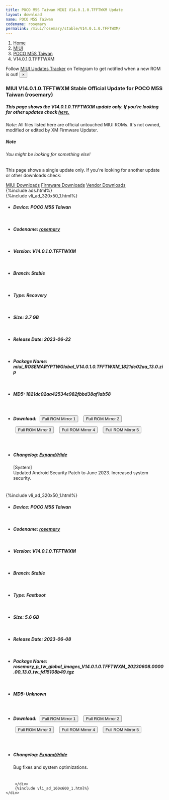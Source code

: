 ```yaml
---
title: POCO M5S Taiwan MIUI V14.0.1.0.TFFTWXM Update
layout: download
name: POCO M5S Taiwan
codename: rosemary
permalink: /miui/rosemary/stable/V14.0.1.0.TFFTWXM/
---
```

<nav aria-label="breadcrumb">
    <ol class="breadcrumb">
        <li class="breadcrumb-item"><a href="/">Home</a></li>
        <li class="breadcrumb-item"><a href="/miui/">MIUI</a></li>
        <li class="breadcrumb-item"><a href="/miui/rosemary/">POCO M5S Taiwan</a></li>
        <li class="breadcrumb-item active" aria-current="page">V14.0.1.0.TFFTWXM</li>
    </ol>
</nav>
<div class="alert alert-primary alert-dismissible fade show" role="alert">
    Follow <a href="https://t.me/MIUIUpdatesTracker" class="alert-link">MIUI Updates Tracker</a> on Telegram to get
    notified when a new ROM is out!
    <button type="button" class="close" data-dismiss="alert" aria-label="Close">
        <span aria-hidden="true">&times;</span>
    </button>
</div>
<div class="col-12 mx-auto">
    <h3 class="title bg-light p-2 rounded">MIUI V14.0.1.0.TFFTWXM Stable Official Update for POCO M5S Taiwan (rosemary)</h3>
    <h5>This page shows the V14.0.1.0.TFFTWXM update only. If you're looking for other updates check
        <a href="/miui/rosemary/">here.</a></h5>
    <p><i>Note: </i>All files listed here are official untouched MIUI ROMs.
        It's not owned, modified or edited by XM Firmware Updater.</p>
    <div class="card">
        <div class="card-body">
            <h5 class="card-title">Note</h5>
            <h6 class="card-subtitle mb-2 text-muted">You might be looking for something else!</h6>
            <p class="card-text">This page shows a single update only.
                If you're looking for another update or other downloads check:</p>
            <a href="/miui/" class="card-link">MIUI Downloads</a>
            <a href="/firmware/" class="card-link">Firmware Downloads</a>
            <a href="/vendor/" class="card-link">Vendor Downloads</a>
        </div>
    </div>
    {%include ads.html%}
    <div class="row justify-content-center">
        <div class="col-10" id="downloads">
                    <div class="card card-body">
            {%include vli_ad_320x50_1.html%}
            <ul class="list-unstyled">
                <li style="padding-bottom: 10px;">
                    <h5><b>Device: </b>POCO M5S Taiwan</h5>
                </li>
                <li style="padding-bottom: 10px;">
                    <h5><b>Codename: </b> <a href="/miui/rosemary/" target="_blank">rosemary</a> </h5>
                </li>
                <li style="padding-bottom: 10px;">
                    <h5><b>Version: </b>V14.0.1.0.TFFTWXM</h5>
                </li>
                <li style="padding-bottom: 10px;">
                    <h5><b>Branch: </b>Stable</h5>
                </li>
                <li style="padding-bottom: 10px;">
                    <h5><b>Type: </b>Recovery</h5>
                </li>
                <li style="padding-bottom: 10px;">
                    <h5><b>Size: </b>3.7 GB</h5>
                </li>
                <li style="padding-bottom: 10px;">
                    <h5><b>Release Date: </b>2023-06-22</h5>
                </li>
                <li style="padding-bottom: 10px;">
                    <h5><b>Package Name: </b><span id="filename" class="text-dark">miui_ROSEMARYPTWGlobal_V14.0.1.0.TFFTWXM_1821dc02aa_13.0.zip</span></h5>
                </li>
                <li style="padding-bottom: 10px;">
                    <h5><b>MD5: </b><span id="md5" class="text-muted">1821dc02aa42534e982fbbd38af1ab58</span></h5>
                </li>
                <li style="padding-bottom: 10px;">
                    <h5><b>Download: </b> <button type="button" id="download" class="btn btn-primary" style="margin: 7px;" onclick="window.open('https://cdnorg.d.miui.com/V14.0.1.0.TFFTWXM/miui_ROSEMARYPTWGlobal_V14.0.1.0.TFFTWXM_1821dc02aa_13.0.zip', '_blank');"><i class="fa fa-download"></i> Full ROM Mirror 1</button> <button type="button" id="download" class="btn btn-primary" style="margin: 7px;" onclick="window.open('https://bkt-sgp-miui-ota-update-alisgp.oss-ap-southeast-1.aliyuncs.com/V14.0.1.0.TFFTWXM/miui_ROSEMARYPTWGlobal_V14.0.1.0.TFFTWXM_1821dc02aa_13.0.zip', '_blank');"><i class="fa fa-download"></i> Full ROM Mirror 2</button> <button type="button" id="download" class="btn btn-primary" style="margin: 7px;" onclick="window.open('https://bn.d.miui.com/V14.0.1.0.TFFTWXM/miui_ROSEMARYPTWGlobal_V14.0.1.0.TFFTWXM_1821dc02aa_13.0.zip', '_blank');"><i class="fa fa-download"></i> Full ROM Mirror 3</button> <button type="button" id="download" class="btn btn-primary" style="margin: 7px;" onclick="window.open('https://bigota.d.miui.com/V14.0.1.0.TFFTWXM/miui_ROSEMARYPTWGlobal_V14.0.1.0.TFFTWXM_1821dc02aa_13.0.zip', '_blank');"><i class="fa fa-download"></i> Full ROM Mirror 4</button> <button type="button" id="download" class="btn btn-primary" style="margin: 7px;" onclick="window.open('https://hugeota.d.miui.com/V14.0.1.0.TFFTWXM/miui_ROSEMARYPTWGlobal_V14.0.1.0.TFFTWXM_1821dc02aa_13.0.zip', '_blank');"><i class="fa fa-download"></i> Full ROM Mirror 5</button></h5>
                </li>
                <li style="padding-bottom: 10px;">
                    <h5><b>Changelog: </b><a href="#rosemary_1_changelog" data-toggle="collapse" role="button"
                            aria-expanded="false" aria-controls="rosemary_1_changelog"> <i class="fa fa-arrow-down"
                                aria-hidden="true"></i> Expand/Hide</a></h5>
                    <div class="collapse" id="rosemary_1_changelog">
                        <p id="changelog_text">[System]<br>Updated Android Security Patch to June 2023. Increased system security.</p>
                    </div>
                </li>
            </ul>
        </div>
        <div class="card card-body">
            {%include vli_ad_320x50_1.html%}
            <ul class="list-unstyled">
                <li style="padding-bottom: 10px;">
                    <h5><b>Device: </b>POCO M5S Taiwan</h5>
                </li>
                <li style="padding-bottom: 10px;">
                    <h5><b>Codename: </b> <a href="/miui/rosemary/" target="_blank">rosemary</a> </h5>
                </li>
                <li style="padding-bottom: 10px;">
                    <h5><b>Version: </b>V14.0.1.0.TFFTWXM</h5>
                </li>
                <li style="padding-bottom: 10px;">
                    <h5><b>Branch: </b>Stable</h5>
                </li>
                <li style="padding-bottom: 10px;">
                    <h5><b>Type: </b>Fastboot</h5>
                </li>
                <li style="padding-bottom: 10px;">
                    <h5><b>Size: </b>5.6 GB</h5>
                </li>
                <li style="padding-bottom: 10px;">
                    <h5><b>Release Date: </b>2023-06-08</h5>
                </li>
                <li style="padding-bottom: 10px;">
                    <h5><b>Package Name: </b><span id="filename" class="text-dark">rosemary_p_tw_global_images_V14.0.1.0.TFFTWXM_20230608.0000.00_13.0_tw_fd15108b49.tgz</span></h5>
                </li>
                <li style="padding-bottom: 10px;">
                    <h5><b>MD5: </b><span id="md5" class="text-muted">Unknown</span></h5>
                </li>
                <li style="padding-bottom: 10px;">
                    <h5><b>Download: </b> <button type="button" id="download" class="btn btn-primary" style="margin: 7px;" onclick="window.open('https://cdnorg.d.miui.com/V14.0.1.0.TFFTWXM/rosemary_p_tw_global_images_V14.0.1.0.TFFTWXM_20230608.0000.00_13.0_tw_fd15108b49.tgz', '_blank');"><i class="fa fa-download"></i> Full ROM Mirror 1</button> <button type="button" id="download" class="btn btn-primary" style="margin: 7px;" onclick="window.open('https://bkt-sgp-miui-ota-update-alisgp.oss-ap-southeast-1.aliyuncs.com/V14.0.1.0.TFFTWXM/rosemary_p_tw_global_images_V14.0.1.0.TFFTWXM_20230608.0000.00_13.0_tw_fd15108b49.tgz', '_blank');"><i class="fa fa-download"></i> Full ROM Mirror 2</button> <button type="button" id="download" class="btn btn-primary" style="margin: 7px;" onclick="window.open('https://bn.d.miui.com/V14.0.1.0.TFFTWXM/rosemary_p_tw_global_images_V14.0.1.0.TFFTWXM_20230608.0000.00_13.0_tw_fd15108b49.tgz', '_blank');"><i class="fa fa-download"></i> Full ROM Mirror 3</button> <button type="button" id="download" class="btn btn-primary" style="margin: 7px;" onclick="window.open('https://bigota.d.miui.com/V14.0.1.0.TFFTWXM/rosemary_p_tw_global_images_V14.0.1.0.TFFTWXM_20230608.0000.00_13.0_tw_fd15108b49.tgz', '_blank');"><i class="fa fa-download"></i> Full ROM Mirror 4</button> <button type="button" id="download" class="btn btn-primary" style="margin: 7px;" onclick="window.open('https://hugeota.d.miui.com/V14.0.1.0.TFFTWXM/rosemary_p_tw_global_images_V14.0.1.0.TFFTWXM_20230608.0000.00_13.0_tw_fd15108b49.tgz', '_blank');"><i class="fa fa-download"></i> Full ROM Mirror 5</button></h5>
                </li>
                <li style="padding-bottom: 10px;">
                    <h5><b>Changelog: </b><a href="#rosemary_2_changelog" data-toggle="collapse" role="button"
                            aria-expanded="false" aria-controls="rosemary_2_changelog"> <i class="fa fa-arrow-down"
                                aria-hidden="true"></i> Expand/Hide</a></h5>
                    <div class="collapse" id="rosemary_2_changelog">
                        <p id="changelog_text">Bug fixes and system optimizations.</p>
                    </div>
                </li>
            </ul>
        </div>

        </div>
        {%include vli_ad_160x600_1.html%}
    </div>
</div>
